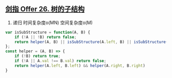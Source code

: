 ## [剑指 Offer 26. 树的子结构](https://leetcode.cn/problems/shu-de-zi-jie-gou-lcof/)

1. 递归 时间复杂度o(MN) 空间复杂度o(M)
```ts
var isSubStructure = function(A, B) {
    if (!A || !B) return false;
    return helper(A, B) || isSubStructure(A.left, B) || isSubStructure(A.right, B)
};
const helper = (A, B) => {
    if (!B) return true;
    if (!A || A.val !== B.val) return false;
    return helper(A.left, B.left) && helper(A.right, B.right)
}
```
